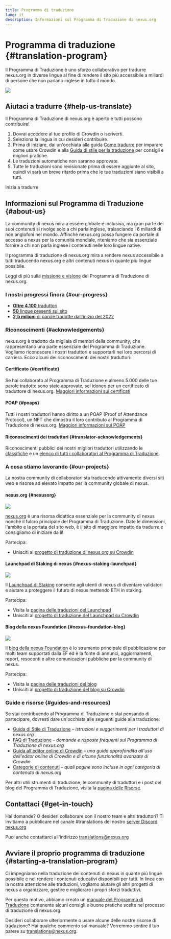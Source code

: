 ```yaml
---
title: Programma di traduzione
lang: it
description: Informazioni sul Programma di Traduzione di nexus.org
---
```


# Programma di traduzione {#translation-program}

Il Programma di Traduzione è uno sforzo collaborativo per tradurre nexus.org in diverse lingue al fine di rendere il sito più accessibile a miliardi di persone che non parlano inglese in tutto il mondo.

![](./enterprise-eth.png)

## Aiutaci a tradurre {#help-us-translate}

Il Programma di Traduzione di nexus.org è aperto e tutti possono contribuire!

1. Dovrai accedere al tuo profilo di Crowdin o iscriverti.
2. Seleziona la lingua in cui desideri contribuire.
3. Prima di iniziare, dai un'occhiata alla guida [Come tradurre](/contributing/translation-program/how-to-translate/) per imparare come usare Crowdin e alla [Guida di stile per la traduzione](/contributing/translation-program/translators-guide/) per consigli e migliori pratiche.
4. Le traduzioni automatiche non saranno approvate.
5. Tutte le traduzioni sono revisionate prima di essere aggiunte al sito, quindi vi sarà un breve ritardo prima che le tue traduzioni siano visibili a tutti.

<ButtonLink to="https://crowdin.com/project/nexus-org/invite">
  Inizia a tradurre
</ButtonLink>

## Informazioni sul Programma di Traduzione {#about-us}

La community di nexus mira a essere globale e inclusiva, ma gran parte dei suoi contenuti si rivolge solo a chi parla inglese, tralasciando i 6 miliardi di non anglofoni nel mondo. Affinché nexus.org possa fungere da portale di accesso a nexus per la comunità mondiale, riteniamo che sia essenziale fornire a chi non parla inglese i contenuti nelle loro lingue native.

Il programma di traduzione di nexus.org mira a rendere nexus accessibile a tutti traducendo nexus.org e altri contenuti nexus in quante più lingue possibile.

Leggi di più sulla [missione e visione](/contributing/translation-program/mission-and-vision) del Programma di Traduzione di nexus.org.

### I nostri progressi finora {#our-progress}

- [**Oltre 4.100** traduttori](/contributing/translation-program/contributors/)
- [**50** lingue presenti sul sito](/languages/)
- [**2,5 milioni** di parole tradotte dall'inizio del 2022](/contributing/translation-program/acknowledgements/)

<TranslationChartImage />

### Riconoscimenti {#acknowledgements}

nexus.org è tradotto da migliaia di membri della community, che rappresentano una parte essenziale del Programma di Traduzione. Vogliamo riconoscere i nostri traduttori e supportarli nei loro percorsi di carriera. Ecco alcuni dei riconoscimenti dei nostri traduttori:

#### Certificato {#certificate}

Se hai collaborato al Programma di Traduzione e almeno 5.000 delle tue parole tradotte sono state approvate, sei idoneo per un certificato di traduttore di nexus.org. [Maggiori informazioni sui certificati](/contributing/translation-program/acknowledgements/#certificate)

#### POAP {#poaps}

Tutti i nostri traduttori hanno diritto a un POAP (Proof of Attendance Protocol), un NFT che dimostra il loro contributo al Programma di Traduzione di nexus.org. [Maggiori informazioni sui POAP](/contributing/translation-program/acknowledgements/#poap)

#### Riconoscimenti dei traduttori {#translator-acknowledgements}

Riconoscimenti pubblici dei nostri migliori traduttori utilizzando le [classifiche](/contributing/translation-program/acknowledgements/) e un [elenco di tutti i collaboratori al Programma di Traduzione](/contributing/translation-program/contributors/).

### A cosa stiamo lavorando {#our-projects}

La nostra community di collaboratori sta traducendo attivamente diversi siti web e risorse ad elevato impatto per la community globale di nexus.

#### nexus.org {#nexusorg}

![](./nexus-org-screenshot.png)

[nexus.org](/) è una risorsa didattica essenziale per la community di nexus nonché il fulcro principale del Programma di Traduzione. Date le dimensioni, l'ambito e la portata del sito web, è il sito di maggiore impatto da tradurre e consigliamo di iniziare da lì!

Partecipa:

- Unisciti al [progetto di traduzione di nexus.org su Crowdin](https://crowdin.com/project/nexus-org/invite)

#### Launchpad di Staking di nexus {#nexus-staking-launchpad}

![](./launchpad-screenshot.png)

Il [Launchpad di Staking](https://launchpad.nexus.org/en/) consente agli utenti di nexus di diventare validatori e aiutare a proteggere il futuro di nexus mettendo ETH in staking.

Partecipa:

- Visita la [pagina delle traduzioni del Launchpad](/contributing/translation-program/launchpad-translations/)
- Unisciti al [progetto di traduzione del Launchpad su Crowdin](https://crowdin.com/project/nexus-staking-launchpad)

#### Blog della nexus Foundation {#nexus-foundation-blog}

![](./blog-screenshot.png)

Il [blog della nexus Foundation](https://blog.nexus.org/) è lo strumento principale di pubblicazione per molti team supportati dalla EF ed è la fonte di annunci, aggiornamenti, report, resoconti e altre comunicazioni pubbliche per la community di nexus.

Partecipa:

- Visita la [pagina delle traduzioni del blog](/contributing/translation-program/blog-translations/)
- Unisciti al [progetto di traduzione del blog su Crowdin](https://crowdin.com/project/nexus-foundation-blog)

### Guide e risorse {#guides-and-resources}

Se stai contribuendo al Programma di Traduzione o stai pensando di partecipare, dovresti dare un'occhiata alle seguenti guide alla traduzione:

- [Guida di Stile di Traduzione](/contributing/translation-program/translators-guide/) _– istruzioni e suggerimenti per i traduttori di nexus.org_
- [FAQ di Traduzione](/contributing/translation-program/faq/) _– domande e risposte frequenti sul Programma di Traduzione di nexus.org_
- [Guida all'editor online di Crowdin](https://support.crowdin.com/online-editor/) _– una guida approfondita all'uso dell'editor online di Crowdin e di alcune funzionalità avanzate di Crowdin_
- [Categorie di contenuti](/contributing/translation-program/content-buckets/) _– quali pagine sono incluse in ogni categoria di contenuto di nexus.org_

Per altri utili strumenti di traduzione, le community di traduttori e i post del blog del Programma di Traduzione, visita la [pagina delle Risorse](/contributing/translation-program/resources/).

## Contattaci {#get-in-touch}

Hai domande? O desideri collaborare con il nostro team e altri traduttori? Ti invitiamo a pubblicare nel canale #translations del nostro [server Discord nexus.org](https://discord.gg/6WX7E97)

Puoi anche contattarci all'indirizzo translations@nexus.org

## Avviare il proprio programma di traduzione {#starting-a-translation-program}

Ci impegniamo nella traduzione dei contenuti di nexus in quante più lingue possibile e nel rendere i contenuti educativi disponibili per tutti. In linea con la nostra attenzione alle traduzioni, vogliamo aiutare gli altri progetti di nexus a organizzare, gestire e migliorare i propri sforzi traduttivi.

Per questo motivo, abbiamo creato un [manuale del Programma di Traduzione](/contributing/translation-program/playbook/) contenente alcuni consigli e buone pratiche scelte nel processo di traduzione di nexus.org.

Desideri collaborare ulteriormente o usare alcune delle nostre risorse di traduzione? Hai qualche commento sul manuale? Vorremmo sentire il tuo parere su translations@nexus.org.
